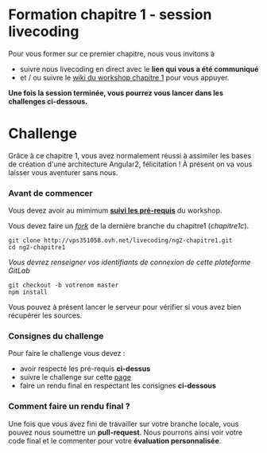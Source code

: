 # Formation chapitre 1 - session livecoding

Pour vous former sur ce premier chapitre, nous vous invitons à 
- suivre nous livecoding en direct avec le **lien qui vous a été communiqué** 
- et / ou suivre le [wiki du workshop chapitre 1](http://vps351058.ovh.net/livecoding/ng2-chapitre1/wikis/chapitre-1-introduction-avec-workshop-todolist) pour vous appuyer.

**Une fois la session terminée, vous pourrez vous lancer dans les challenges ci-dessous.**

# Challenge

Grâce à ce chapitre 1, vous avez normalement réussi à assimiler les bases de création d'une architecture Angular2, félicitation !
À présent on va vous laisser vous aventurer sans nous.

### Avant de commencer

Vous devez avoir au mimimum **[suivi les pré-requis](http://vps351058.ovh.net/livecoding/ng2-chapitre1/wikis/chapitre-1-introduction-avec-workshop-todolist#pr%C3%A9-requis)** du workshop.

Vous devez faire un *[fork](https://help.github.com/articles/fork-a-repo/#platform-linux)* de la dernière branche du chapitre1 (*chapitre1c*).
```
git clone http://vps351058.ovh.net/livecoding/ng2-chapitre1.git
cd ng2-chapitre1
```

*Vous devrez renseigner vos identifiants de connexion de cette plateforme GitLab*

```
git checkout -b votrenom master
npm install
```

Vous pouvez à présent lancer le serveur pour vérifier si vous avez bien récupérer les sources.

### Consignes du challenge

Pour faire le challenge vous devez :
- avoir respecté les pré-requis **ci-dessus**
- suivre le challenge sur cette [page](http://vps351058.ovh.net/livecoding/ng2-chapitre1/wikis/chapitre-1-challenge)
- faire un rendu final en respectant les consignes **ci-dessous**

### Comment faire un rendu final ?

Une fois que vous avez fini de travailler sur votre branche locale, vous pouvez nous soumettre un **pull-request**.
Nous pourrons ainsi voir votre code final et le commenter pour votre **évaluation personnalisée**.